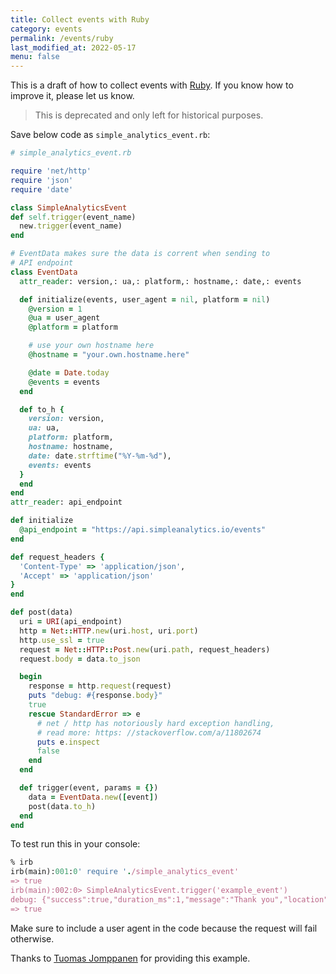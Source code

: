 ```yaml
---
title: Collect events with Ruby
category: events
permalink: /events/ruby
last_modified_at: 2022-05-17
menu: false
---
```


This is a draft of how to collect events with [Ruby](https://www.ruby-lang.org/en/). If you know how to improve it, please let us know.

> This is deprecated and only left for historical purposes.

Save below code as `simple_analytics_event.rb`:

```ruby
# simple_analytics_event.rb

require 'net/http'
require 'json'
require 'date'

class SimpleAnalyticsEvent
def self.trigger(event_name)
  new.trigger(event_name)
end

# EventData makes sure the data is corrent when sending to
# API endpoint
class EventData
  attr_reader: version,: ua,: platform,: hostname,: date,: events

  def initialize(events, user_agent = nil, platform = nil)
    @version = 1
    @ua = user_agent
    @platform = platform

    # use your own hostname here
    @hostname = "your.own.hostname.here"

    @date = Date.today
    @events = events
  end

  def to_h {
    version: version,
    ua: ua,
    platform: platform,
    hostname: hostname,
    date: date.strftime("%Y-%m-%d"),
    events: events
  }
  end
end
attr_reader: api_endpoint

def initialize
  @api_endpoint = "https://api.simpleanalytics.io/events"
end

def request_headers {
  'Content-Type' => 'application/json',
  'Accept' => 'application/json'
}
end

def post(data)
  uri = URI(api_endpoint)
  http = Net::HTTP.new(uri.host, uri.port)
  http.use_ssl = true
  request = Net::HTTP::Post.new(uri.path, request_headers)
  request.body = data.to_json

  begin
    response = http.request(request)
    puts "debug: #{response.body}"
    true
    rescue StandardError => e
      # net / http has notoriously hard exception handling,
      # read more: https: //stackoverflow.com/a/11802674
      puts e.inspect
      false
    end
  end

  def trigger(event, params = {})
    data = EventData.new([event])
    post(data.to_h)
  end
end
```

To test run this in your console:

```ruby
% irb
irb(main):001:0' require './simple_analytics_event'
=> true
irb(main):002:0> SimpleAnalyticsEvent.trigger('example_event')
debug: {"success":true,"duration_ms":1,"message":"Thank you","location":"Amsterdam"}
=> true
```

Make sure to include a user agent in the code because the request will fail otherwise.

Thanks to [Tuomas Jomppanen](https://www.tuomas.io/) for providing this example.
